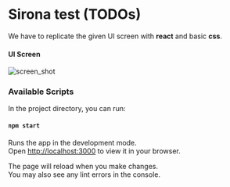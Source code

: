# Sirona test (TODOs)

We have to replicate the given UI screen with **react** and basic **css**.

#### UI Screen

![screen_shot](https://i.imgur.com/DlG0CNm.png)

### Available Scripts

In the project directory, you can run:

#### `npm start`

Runs the app in the development mode.\
Open [http://localhost:3000](http://localhost:3000) to view it in your browser.

The page will reload when you make changes.\
You may also see any lint errors in the console.
